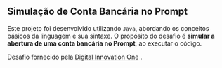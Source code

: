 ## Simulação de Conta Bancária no Prompt
Este projeto foi desenvolvido utilizando `Java`, abordando os conceitos básicos da linguagem e sua sintaxe. O propósito do desafio é **simular a abertura de uma conta bancária no Prompt**, ao executar o código.

Desafio fornecido pela [Digital Innovation One]("https://www.dio.me/") .
